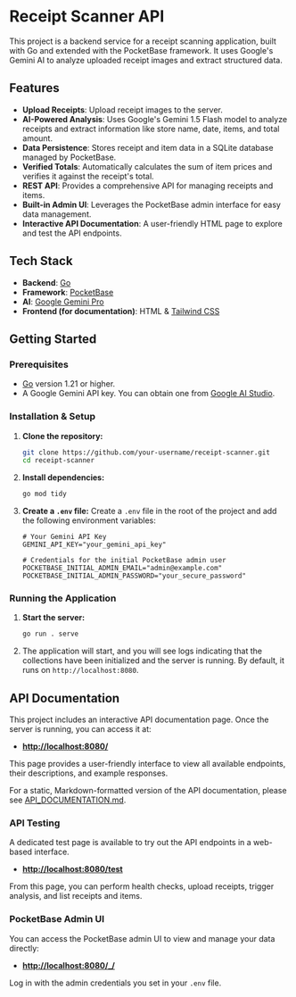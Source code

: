 # Receipt Scanner API

This project is a backend service for a receipt scanning application, built with Go and extended with the PocketBase framework. It uses Google's Gemini AI to analyze uploaded receipt images and extract structured data.

## Features

- **Upload Receipts**: Upload receipt images to the server.
- **AI-Powered Analysis**: Uses Google's Gemini 1.5 Flash model to analyze receipts and extract information like store name, date, items, and total amount.
- **Data Persistence**: Stores receipt and item data in a SQLite database managed by PocketBase.
- **Verified Totals**: Automatically calculates the sum of item prices and verifies it against the receipt's total.
- **REST API**: Provides a comprehensive API for managing receipts and items.
- **Built-in Admin UI**: Leverages the PocketBase admin interface for easy data management.
- **Interactive API Documentation**: A user-friendly HTML page to explore and test the API endpoints.

## Tech Stack

- **Backend**: [Go](https://golang.org/)
- **Framework**: [PocketBase](https://pocketbase.io/)
- **AI**: [Google Gemini Pro](https://deepmind.google/technologies/gemini/)
- **Frontend (for documentation)**: HTML & [Tailwind CSS](https://tailwindcss.com/)

## Getting Started

### Prerequisites

- [Go](https://golang.org/doc/install) version 1.21 or higher.
- A Google Gemini API key. You can obtain one from [Google AI Studio](https://aistudio.google.com/app/apikey).

### Installation & Setup

1.  **Clone the repository:**
    ```bash
    git clone https://github.com/your-username/receipt-scanner.git
    cd receipt-scanner
    ```

2.  **Install dependencies:**
    ```bash
    go mod tidy
    ```

3.  **Create a `.env` file:**
    Create a `.env` file in the root of the project and add the following environment variables:

    ```env
    # Your Gemini API Key
    GEMINI_API_KEY="your_gemini_api_key"

    # Credentials for the initial PocketBase admin user
    POCKETBASE_INITIAL_ADMIN_EMAIL="admin@example.com"
    POCKETBASE_INITIAL_ADMIN_PASSWORD="your_secure_password"
    ```

### Running the Application

1.  **Start the server:**
    ```bash
    go run . serve
    ```

2.  The application will start, and you will see logs indicating that the collections have been initialized and the server is running. By default, it runs on `http://localhost:8080`.

## API Documentation

This project includes an interactive API documentation page. Once the server is running, you can access it at:

- **[http://localhost:8080/](http://localhost:8080/)**

This page provides a user-friendly interface to view all available endpoints, their descriptions, and example responses.

For a static, Markdown-formatted version of the API documentation, please see [API_DOCUMENTATION.md](./API_DOCUMENTATION.md).

### API Testing

A dedicated test page is available to try out the API endpoints in a web-based interface.

- **[http://localhost:8080/test](http://localhost:8080/test)**

From this page, you can perform health checks, upload receipts, trigger analysis, and list receipts and items.

### PocketBase Admin UI

You can access the PocketBase admin UI to view and manage your data directly:

- **[http://localhost:8080/_/](http://localhost:8080/_/)**

Log in with the admin credentials you set in your `.env` file.